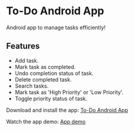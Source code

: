 # To-Do Android App

Android app to manage tasks efficiently!

## Features

- Add task.
- Mark task as completed.
- Undo completion status of task.
- Delete completed task.
- Search tasks.
- Mark task as 'High Priority' or 'Low Priority'.
- Toggle priority status of task.

Download and install the app: [To-Do Android App](https://github.com/ShridharGoel/ToDoAndroidApp/blob/master/ToDoAndroidApp.apk)

Watch the app demo: [App demo](https://www.youtube.com/watch?v=pXATjt6WLIo)
